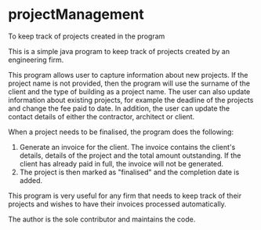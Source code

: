 # projectManagement
To keep track of projects created in the program

This is a simple java program to keep track of projects created by an engineering firm. 

This program allows user to capture information about new projects. If the project name is not provided, then the program will use the surname of the client and the type of building as a project name. The user can also update information about existing projects, for example the deadline of the projects and change the fee paid to date. In addition, the user can update the contact details of either the contractor, architect or client. 

When a project needs to be finalised, the program does the following:
1. Generate an invoice for the client. The invoice contains the client's details, details of the project and the total amount outstanding. If the client has already paid in full, the invoice will not be generated. 
2. The project is then marked as "finalised" and the completion date is added. 

This program is very useful for any firm that needs to keep track of their projects and wishes to have their invoices processed automatically. 

The author is the sole contributor and maintains the code. 
